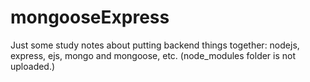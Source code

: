 # mongooseExpress
Just some study notes about putting backend things together: nodejs, express, ejs, mongo and mongoose, etc. 
(node_modules folder is not uploaded.)
